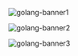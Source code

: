 ![golang-banner1](https://github.com/aslan-asilon32/assets/assets/154386606/d4d5b6f9-f098-4262-9ca2-0c7dedcaa020)

![golang-banner2](https://github.com/aslan-asilon32/assets/assets/154386606/0cd2424b-407b-4e7d-978e-a7221e9566b2)

![golang-banner3](https://github.com/aslan-asilon32/assets/assets/154386606/3ef2991d-760b-48c0-9a75-674c5213a02e)
